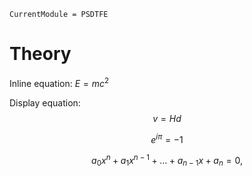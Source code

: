 ```@meta
CurrentModule = PSDTFE
```

# Theory

Inline equation: $E = m c^2$

Display equation: $$v = H d$$


$$\begin{equation}
e^{i \pi} = - 1
\end{equation}$$

$$a_0 x^n + a_1 x^{n-1} + \dots + a_{n-1} x + a_n = 0,$$